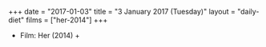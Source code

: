 +++
date = "2017-01-03"
title = "3 January 2017 (Tuesday)"
layout = "daily-diet"
films = ["her-2014"]
+++


* Film: Her (2014) +
